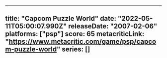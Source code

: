 
---
title: "Capcom Puzzle World"
date: "2022-05-11T05:00:07.990Z"
releaseDate: "2007-02-06"
platforms: ["psp"]
score: 65
metacriticLink: "https://www.metacritic.com/game/psp/capcom-puzzle-world"
series: []
---
